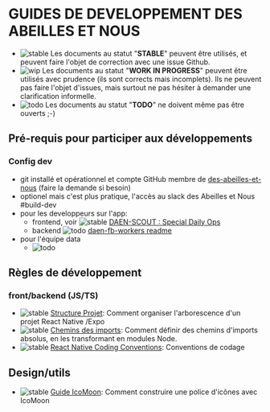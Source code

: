 # GUIDES DE DEVELOPPEMENT DES ABEILLES ET NOUS

- ![stable](https://img.shields.io/badge/STABLE-green?style=plastic) Les documents au statut "**STABLE**" peuvent être utilisés, et peuvent faire l'objet de correction avec une issue Github.
- ![wip](https://img.shields.io/badge/WIP-orange?style=plastic) Les documents au statut "**WORK IN PROGRESS**" peuvent être utilisés avec prudence (ils sont corrects mais incomplets). Ils ne peuvent pas faire l'objet d'issues, mais surtout ne pas hésiter à demander une clarification informelle.
- ![todo](https://img.shields.io/badge/TODO-red?style=plastic) Les documents au statut "**TODO**" ne doivent même pas être ouverts ;-)

## Pré-requis pour participer aux développements

### Config dev

- git installé et opérationnel et compte GitHub membre de [des-abeilles-et-nous](https://github.com/des-abeilles-et-nous) (faire la demande si besoin)
- optionel mais c'est plus pratique, l'accès au slack des Abeilles et Nous #build-dev
- pour les developpeurs sur l'app:
  - frontend, voir ![stable](https://img.shields.io/badge/STABLE-green?style=plastic) [DAEN-SCOUT : Special Daily Ops](https://github.com/des-abeilles-et-nous/daen-scout/blob/05ade26924e45b578ca81b900ae99a8796d274eb/README.md#pr%C3%A9-requis-logiciels)
  - backend ![todo](https://img.shields.io/badge/TODO-red?style=plastic) [daen-fb-workers readme](https://github.com/des-abeilles-et-nous/daen-fb-workers)
- pour l'équipe data
  - ![todo](https://img.shields.io/badge/TODO-red?style=plastic)

## Règles de développement

### front/backend (JS/TS)

- ![stable](https://img.shields.io/badge/STABLE-green?style=plastic) [Structure Projet](React%20Native%20Project%20Structure.md): Comment organiser l'arborescence d'un projet React Native /Expo
- ![stable](https://img.shields.io/badge/STABLE-green?style=plastic) [Chemins des imports](React%20Native%20Import%20Paths.md): Comment définir des chemins d'imports absolus, en les transformant en modules Node.
- ![stable](https://img.shields.io/badge/WIP-orange?style=plastic) [React Native Coding Conventions](React%20Native%20Coding%20Conventions.md): Conventions de codage

## Design/utils

- ![stable](https://img.shields.io/badge/STABLE-green?style=plastic) [Guide IcoMoon](ICOMOON.md): Comment construire une police d'icônes avec IcoMoon
